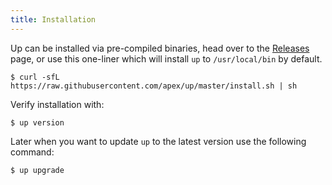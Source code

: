 ```yaml
---
title: Installation
---
```


Up can be installed via pre-compiled binaries, head over to the [Releases](https://github.com/apex/up/releases) page, or use this one-liner which will install `up` to `/usr/local/bin` by default.

```
$ curl -sfL https://raw.githubusercontent.com/apex/up/master/install.sh | sh
```

Verify installation with:

```
$ up version
```

Later when you want to update `up` to the latest version use the following command:

```
$ up upgrade
```
